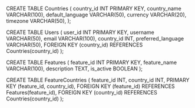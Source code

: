 CREATE TABLE Countries (
    country_id INT PRIMARY KEY,
    country_name VARCHAR(100),
    default_language VARCHAR(50),
    currency VARCHAR(20),
    timezone VARCHAR(50),
);

CREATE TABLE Users (
    user_id INT PRIMARY KEY,
    username VARCHAR(50),
    email VARCHAR(100),
    country_id INT,
    preferred_language VARCHAR(50),
    FOREIGN KEY (country_id) REFERENCES Countries(country_id)
);

CREATE TABLE Features (
    feature_id INT PRIMARY KEY,
    feature_name VARCHAR(100),
    description TEXT,
    is_active BOOLEAN
);

CREATE TABLE FeatureCountries (
    feature_id INT,
    country_id INT,
    PRIMARY KEY (feature_id, country_id),
    FOREIGN KEY (feature_id) REFERENCES Features(feature_id),
    FOREIGN KEY (country_id) REFERENCES Countries(country_id)
);
